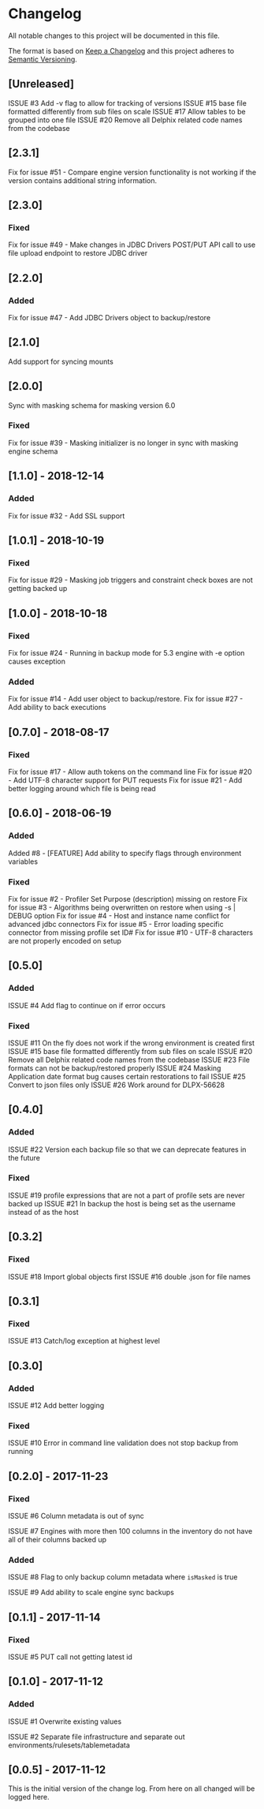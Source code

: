 # Changelog
All notable changes to this project will be documented in this file.

The format is based on [Keep a Changelog](http://keepachangelog.com/en/1.0.0/)
and this project adheres to [Semantic Versioning](http://semver.org/spec/v2.0.0.html).

## [Unreleased]

ISSUE #3 Add -v flag to allow for tracking of versions
ISSUE #15 base file formatted differently from sub files on scale
ISSUE #17 Allow tables to be grouped into one file
ISSUE #20 Remove all Delphix related code names from the codebase

## [2.3.1]
Fix for issue #51 - Compare engine version functionality is not working if the version contains additional string information.

## [2.3.0]

### Fixed
Fix for issue #49 - Make changes in JDBC Drivers POST/PUT API call to use file upload endpoint to restore JDBC driver

## [2.2.0]

### Added
Fix for issue #47 - Add JDBC Drivers object to backup/restore

## [2.1.0]
Add support for syncing mounts

## [2.0.0]
Sync with masking schema for masking version 6.0

### Fixed
Fix for issue #39 - Masking initializer is no longer in sync with masking engine schema

## [1.1.0] - 2018-12-14

### Added
Fix for issue #32 - Add SSL support

## [1.0.1] - 2018-10-19

### Fixed
Fix for issue #29 - Masking job triggers and constraint check boxes are not getting backed up

## [1.0.0] - 2018-10-18

### Fixed
Fix for issue #24 - Running in backup mode for 5.3 engine with -e option causes exception

### Added
Fix for issue #14 - Add user object to backup/restore.
Fix for issue #27 - Add ability to back executions

## [0.7.0] - 2018-08-17

### Fixed
Fix for issue #17 - Allow auth tokens on the command line
Fix for issue #20 - Add UTF-8 character support for PUT requests
Fix for issue #21 - Add better logging around which file is being read

## [0.6.0] - 2018-06-19

### Added
Added #8 - [FEATURE] Add ability to specify flags through environment variables

### Fixed
Fix for issue #2 - Profiler Set Purpose (description) missing on restore
Fix for issue #3 - Algorithms being overwritten on restore when using -s | DEBUG option
Fix for issue #4 - Host and instance name conflict for advanced jdbc connectors
Fix for issue #5 - Error loading specific connector from missing profile set ID#
Fix for issue #10 - UTF-8 characters are not properly encoded on setup

## [0.5.0]

### Added
ISSUE #4 Add flag to continue on if error occurs

### Fixed
ISSUE #11 On the fly does not work if the wrong environment is created first
ISSUE #15 base file formatted differently from sub files on scale
ISSUE #20 Remove all Delphix related code names from the codebase
ISSUE #23 File formats can not be backup/restored properly
ISSUE #24 Masking Application date format bug causes certain restorations to fail
ISSUE #25 Convert to json files only
ISSUE #26 Work around for DLPX-56628

## [0.4.0]

### Added
ISSUE #22 Version each backup file so that we can deprecate features in the future

### Fixed
ISSUE #19 profile expressions that are not a part of profile sets are never backed up
ISSUE #21 In backup the host is being set as the username instead of as the host

## [0.3.2]

### Fixed
ISSUE #18 Import global objects first
ISSUE #16 double .json for file names

## [0.3.1]

### Fixed
ISSUE #13 Catch/log exception at highest level

## [0.3.0]

### Added
ISSUE #12 Add better logging

### Fixed
ISSUE #10 Error in command line validation does not stop backup from running

## [0.2.0] - 2017-11-23

### Fixed
ISSUE #6 Column metadata is out of sync

ISSUE #7 Engines with more then 100 columns in the inventory do not have all of their columns backed up

### Added
ISSUE #8 Flag to only backup column metadata where `isMasked` is true

ISSUE #9 Add ability to scale engine sync backups

## [0.1.1] - 2017-11-14

### Fixed
ISSUE #5 PUT call not getting latest id

## [0.1.0] - 2017-11-12

### Added
ISSUE #1 Overwrite existing values

ISSUE #2 Separate file infrastructure and separate out environments/rulesets/tablemetadata

## [0.0.5] - 2017-11-12

This is the initial version of the change log. From here on all changed will be
logged here.


